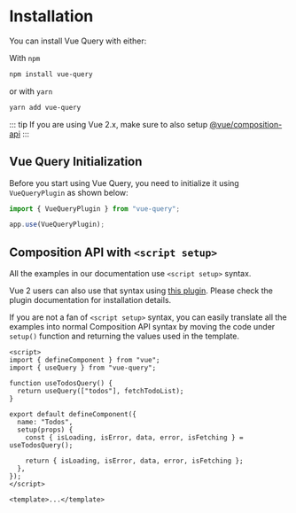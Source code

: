 # Installation

You can install Vue Query with either:

With `npm`

```bash
npm install vue-query
```

or with `yarn`

```bash
yarn add vue-query
```

::: tip
If you are using Vue 2.x, make sure to also setup [@vue/composition-api](https://github.com/vuejs/composition-api)
:::

## Vue Query Initialization

Before you start using Vue Query, you need to initialize it using `VueQueryPlugin` as shown below:

```js
import { VueQueryPlugin } from "vue-query";

app.use(VueQueryPlugin);
```

## Composition API with `<script setup>`

All the examples in our documentation use `<script setup>` syntax.

Vue 2 users can also use that syntax using [this plugin](https://github.com/antfu/unplugin-vue2-script-setup). Please check the plugin documentation for installation details.

If you are not a fan of `<script setup>` syntax, you can easily translate all the examples into normal Composition API syntax by moving the code under `setup()` function and returning the values used in the template.

```vue
<script>
import { defineComponent } from "vue";
import { useQuery } from "vue-query";

function useTodosQuery() {
  return useQuery(["todos"], fetchTodoList);
}

export default defineComponent({
  name: "Todos",
  setup(props) {
    const { isLoading, isError, data, error, isFetching } = useTodosQuery();

    return { isLoading, isError, data, error, isFetching };
  },
});
</script>

<template>...</template>
```



